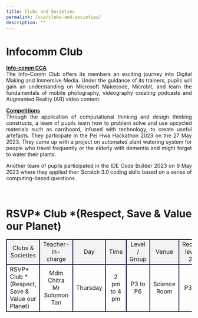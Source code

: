 ```yaml
---
title: Clubs and Societies
permalink: /cca/clubs-and-societies/
description: ""
---
```

# Infocomm Club
<p align="justify">
<u><strong>Info-comm CCA</strong></u><br>
The Info-Comm Club offers its members an exciting journey into Digital Making and Immersive Media. Under the guidance of its trainers, pupils will gain an understanding on Microsoft Makecode, Microbit, and learn the fundamentals of mobile photography, videography creating podcasts and Augmented Reality (AR) video content.</p>

<p align="justify">
<u><strong>Competitions</strong></u><br>
Through the application of computational thinking and design thinking constructs, a team of  pupils learn how to problem solve and use upcycled materials such as cardboard, infused with technology, to create useful artefacts. They participate in the Pei Hwa Hackathon 2023 on the 27 May 2023. They came up with a project on automated plant watering system for people who travel frequently or the elderly with dementia and might forget to water their plants.</p>
<p align="justify">
Another team of pupils participated in the IDE Code Builder 2023 on 9 May 2023 where they applied their Scratch 3.0 coding skills based on a series of computing-based questions.</p>

<br>



# RSVP* Club *(Respect, Save &amp; Value our Planet)

<table><tbody><tr>
<td style="border:2px solid #0A0B30; background-color:#f3f3f3; text-align: center; width:25%"> Clubs &amp; Societies</td>
<td style="border:2px solid #0A0B30; background-color:#f3f3f3; text-align: center; width:25%">Teacher-in-charge</td>
<td style="border:2px solid #0A0B30; background-color:#f3f3f3; text-align: center; width:25%">Day</td>
<td style="border:2px solid #0A0B30; background-color:#f3f3f3; text-align: center; width:25%">Time</td>
<td style="border:2px solid #0A0B30; background-color:#f3f3f3; text-align: center; width:25%">Level / Group</td>
<td style="border:2px solid #0A0B30; background-color:#f3f3f3; text-align: center; width:25%"> Venue</td>
<td style="border:2px solid #0A0B30; background-color:#f3f3f3; text-align: center; width:25%">Recruiting level for 2023</td></tr>
<tr><td style="border:2px solid #0A0B30; text-align: middle; width:25%" rowspan="2">RSVP* Club *(Respect, Save &amp; Value our Planet)</td>
<td style="border:2px solid #0A0B30; text-align: center; width:25%">Mdm Chitra <br>Mr Solomon Tan</td><td style="border:2px solid #0A0B30; text-align: center; width:25%;">Thursday</td><td style="border:2px solid #0A0B30; text-align: center; width:25%;">2 pm to 4 pm</td><td style="border:2px solid #0A0B30; text-align: center; width:25%;">P3 to P6 </td><td style="border:2px solid #0A0B30; text-align: center; width:25%;">Science Room</td><td style="border:2px solid #0A0B30; text-align: center; width:25%;">P3 to P5 </td></tr>
</tbody></table>